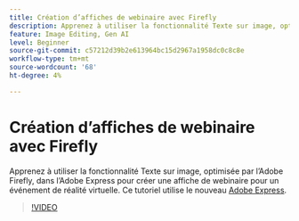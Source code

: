 ```yaml
---
title: Création d’affiches de webinaire avec Firefly
description: Apprenez à utiliser la fonctionnalité Texte sur image, optimisée par l’Adobe Firefly, dans l’Adobe Express pour créer une affiche de webinaire pour un événement de réalité virtuelle
feature: Image Editing, Gen AI
level: Beginner
source-git-commit: c57212d39b2e613964bc15d2967a1958dc0c8c8e
workflow-type: tm+mt
source-wordcount: '68'
ht-degree: 4%

---
```


# Création d’affiches de webinaire avec Firefly

Apprenez à utiliser la fonctionnalité Texte sur image, optimisée par l’Adobe Firefly, dans l’Adobe Express pour créer une affiche de webinaire pour un événement de réalité virtuelle. Ce tutoriel utilise le nouveau [Adobe Express](https://www.adobe.com/express/).

>[!VIDEO](https://video.tv.adobe.com/v/3420810?quality=12&learn=on&hidetitle=true)